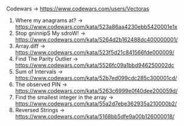 Codewars -> https://www.codewars.com/users/Vectoras

1. Where my anagrams at? -> https://www.codewars.com/kata/523a86aa4230ebb5420001e1x
2. Stop gninnipS My sdroW! -> https://www.codewars.com/kata/5264d2b162488dc400000001/
3. Array.diff -> https://www.codewars.com/kata/523f5d21c841566fde000009/
4. Find The Parity Outlier -> https://www.codewars.com/kata/5526fc09a1bbd946250002dc
5. Sum of Intervals -> https://www.codewars.com/kata/52b7ed099cdc285c300001cd/
6. The observed PIN -> https://www.codewars.com/kata/5263c6999e0f40dee200059d/
7. Find the smallest integer in the array -> https://www.codewars.com/kata/55a2d7ebe362935a210000b2/
8. Reversed Strings -> https://www.codewars.com/kata/5168bb5dfe9a00b126000018/
